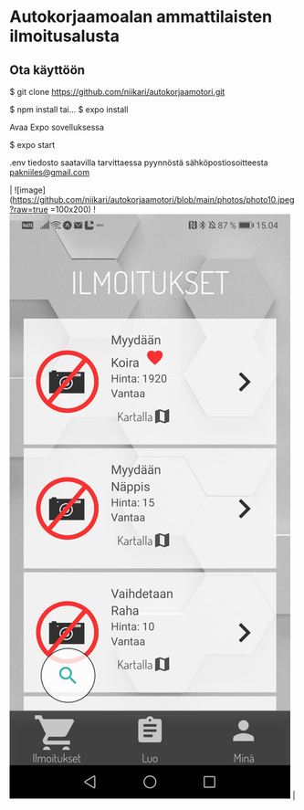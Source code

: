 # Autokorjaamoalan ammattilaisten ilmoitusalusta

## Ota käyttöön

  $ git clone https://github.com/niikari/autokorjaamotori.git
  
  $ npm install 
  tai...
  $ expo install
  
Avaa Expo sovelluksessa

  $ expo start
  
.env tiedosto saatavilla tarvittaessa pyynnöstä sähköpostiosoitteesta pakniiles@gmail.com

| ![image](https://github.com/niikari/autokorjaamotori/blob/main/photos/photo10.jpeg?raw=true =100x200) !![image](https://github.com/niikari/autokorjaamotori/blob/main/photos/photo9.jpeg?raw=true) |
